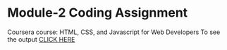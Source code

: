 # Module-2 Coding Assignment
Coursera course: HTML, CSS, and Javascript for Web Developers
To see the output [CLICK HERE](https://isaackoshy.github.io/coursera-test/module2-solution/)
